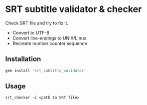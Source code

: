 # SRT subtitle validator & checker

Check SRT file and try to fix it.

* Convert to UTF-8
* Convert line-endings to UNIX/Linux
* Recreate number counter sequence

## Installation
```ruby
gem install 'srt_subtitle_validator'
```

## Usage
```
srt_checker -i <path to SRT file>
```
